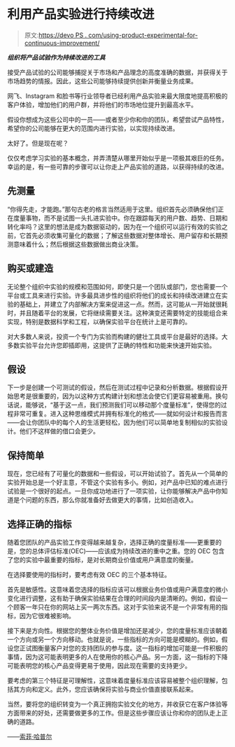 # 利用产品实验进行持续改进

> 原文:[https://devo PS . com/using-product-experimental-for-continuous-improvement/](https://devops.com/using-product-experimentation-for-continuous-improvement/)

***组织将产品试验作为持续改进的工具*** 

接受产品试验的公司能够捕捉关于市场和产品理念的高度准确的数据，并获得关于市场趋势的情报。因此，这些公司能够持续提供创新并衡量业务成果。

网飞、Instagram 和脸书等行业领导者已经利用产品实验来最大限度地提高积极的客户体验，增加他们的用户群，并将他们的市场地位提升到最高水平。

假设你想成为这些公司中的一员——或者至少你和你的团队，希望尝试产品特性，希望你的公司能够在更大的范围内进行实验，以实现持续改进。

太好了。但是现在呢？

仅仅考虑学习实验的基本概念，并弄清楚从哪里开始似乎是一项极其艰巨的任务。幸运的是，有一些可靠的步骤可以让你走上产品实验的道路，以获得持续的改进。

## **先测量**

“你得先走，才能跑。”那句古老的格言当然适用于这里。组织首先必须确保他们正在度量事物，而不是试图一头扎进实验中。你在跟踪每天的用户数、趋势、日期和转化率吗？这里的想法是成为数据驱动的，因为在一个组织可以运行有效的实验之前，它首先必须收集可量化的数据；了解这些数据对整体增长、用户留存和长期预测意味着什么；然后根据这些数据做出商业决策。

## **购买或建造**

无论整个组织中实验的规模和范围如何，即使只是一个团队或部门，您也需要一个平台或工具来进行实验。许多最具进步性的组织将他们的成长和持续改进建立在实验的基础上，并建立了内部解决方案来促进这一点。然而，这可能从一开始就很耗时，并且随着平台的发展，它将继续需要关注。这种演变还需要特定的技能组合来实现，特别是数据科学和工程，以确保实验平台在统计上是可靠的。

对大多数人来说，投资一个专门为实验而构建的健壮工具或平台是最好的选择。大多数实验平台允许您即插即用，这提供了正确的特性和功能来快速开始实验。

## **假设**

下一步是创建一个可测试的假设，然后在测试过程中记录和分析数据。根据假设开始思考是很重要的，因为以这种方式构建计划和想法会使它们更容易被重用。换句话说，能够说，“基于这一点，我们预测我们可以移动那个度量标准”，使得您的过程非常可重复。进入这种思维模式并拥有标准化的格式——就如何设计和报告而言——会让你团队中的每个人的生活更轻松，因为他们可以简单地复制相似的实验设计。他们不这样做的借口会更少。

## **保持简单**

现在，您已经有了可量化的数据和一些假设，可以开始试验了。首先从一个简单的实验开始总是一个好主意，不管这个实验有多小。例如，对产品中已知的难点进行试验是一个很好的起点。一旦你成功地进行了一项实验，让你能够解决产品中你知道是个问题的东西，那么你就准备好去做更大的事情，比如创造收入。

## **选择正确的指标**

随着您团队的产品实验工作变得越来越复杂，选择正确的度量标准——更重要的是，您的总体评估标准(OEC)——应该成为持续改进的重中之重。您的 OEC 包含了您的实验中最重要的指标，是对长期商业价值或用户满意度的衡量。

在选择要使用的指标时，要考虑有效 OEC 的三个基本特征。

首先是敏感性。这意味着您选择的指标应该可以根据业务价值或用户满意度的微小变化进行调整，这有助于确保实验结果在合理的时间段内是清晰的。例如，假设一个顾客一年只在你的网站上买一两次东西。这对于实验来说不是一个非常有用的指标，因为它很难被影响。

接下来是方向性。根据您的整体业务价值是增加还是减少，您的度量标准应该朝着一个方向或另一个方向移动。也就是说，一些指标的方向可能是模糊的。例如，假设您正试图衡量客户对您的支持团队的参与度。这一指标的增加可能是一件积极的事情，因为这可能表明更多的人在使用你的核心产品。另一方面，这一指标的下降可能表明您的核心产品变得更易于使用，因此现在需要的支持更少。

要考虑的第三个特征是可理解性，这意味着度量标准应该容易被整个组织理解，包括其方向和定义。此外，您应该确保将实验与商业价值直接联系起来。

当然，要将您的组织转变为一个真正拥抱实验文化的地方，并收获它在客户体验等方面带来的好处，还需要做更多的工作。但是这些步骤应该让你和你的团队走上正确的道路。

——[索菲·哈普尔](https://devops.com/author/sophie-harpur/)